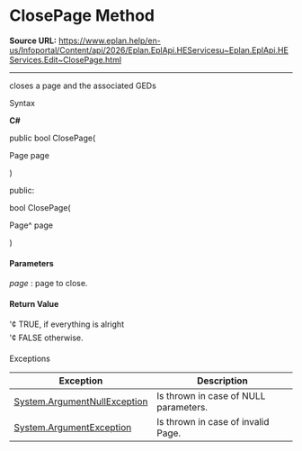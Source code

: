 # ClosePage Method

**Source URL:** https://www.eplan.help/en-us/Infoportal/Content/api/2026/Eplan.EplApi.HEServicesu~Eplan.EplApi.HEServices.Edit~ClosePage.html

---

closes a page and the associated GEDs

Syntax

**C#**



public bool ClosePage( 

   Page page

)

public:

bool ClosePage( 

   Page^ page

)


#### Parameters

*page*
:   page to close.

#### Return Value

'¢ TRUE, if everything is alright  
'¢ FALSE otherwise.

Exceptions

| Exception | Description |
| --- | --- |
| [System.ArgumentNullException](#) | Is thrown in case of NULL parameters. |
| [System.ArgumentException](#) | Is thrown in case of invalid Page. |
